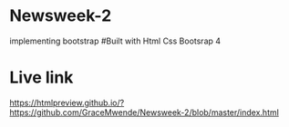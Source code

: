 # Newsweek-2
implementing bootstrap
#Built with
Html
Css
Bootsrap 4

# Live link
https://htmlpreview.github.io/?https://github.com/GraceMwende/Newsweek-2/blob/master/index.html
